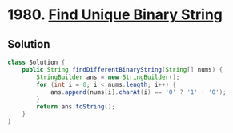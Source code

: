 # 1980. [Find Unique Binary String](https://leetcode.com/problems/find-unique-binary-string/description/?envType=daily-question&envId=2025-02-20)

## Solution

```java
class Solution {
    public String findDifferentBinaryString(String[] nums) {
        StringBuilder ans = new StringBuilder();
        for (int i = 0; i < nums.length; i++) {
            ans.append(nums[i].charAt(i) == '0' ? '1' : '0');
        }
        return ans.toString();
    }
}
```
